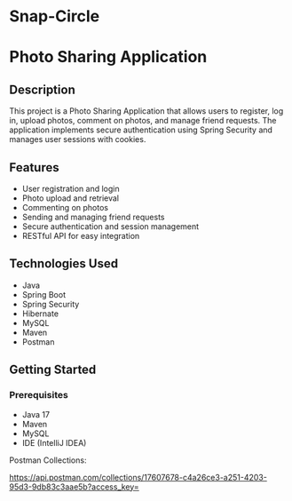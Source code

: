 # Snap-Circle

# Photo Sharing Application

## Description

This project is a Photo Sharing Application that allows users to register, log in, upload photos, comment on photos, and manage friend requests. The application implements secure authentication using Spring Security and manages user sessions with cookies.

## Features

- User registration and login
- Photo upload and retrieval
- Commenting on photos
- Sending and managing friend requests
- Secure authentication and session management
- RESTful API for easy integration

## Technologies Used

- Java
- Spring Boot
- Spring Security
- Hibernate
- MySQL
- Maven
- Postman

## Getting Started

### Prerequisites

- Java 17
- Maven
- MySQL
- IDE (IntelliJ IDEA)

Postman Collections:

https://api.postman.com/collections/17607678-c4a26ce3-a251-4203-95d3-9db83c3aae5b?access_key=


